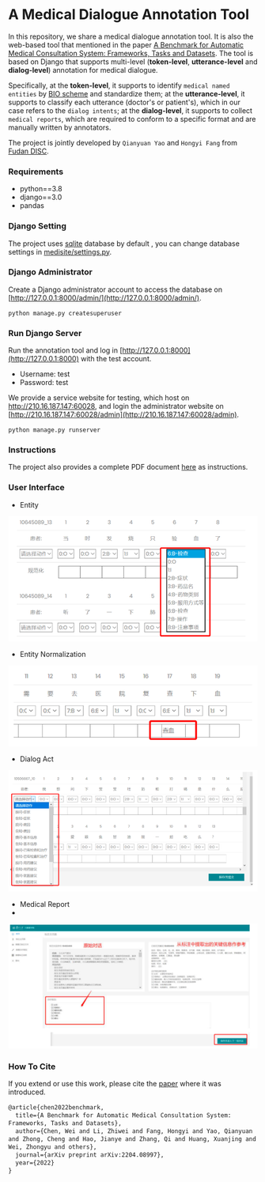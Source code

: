 # A Medical Dialogue Annotation Tool

In this repository, we share a medical dialogue annotation tool. It is also the web-based tool that mentioned in the paper [A Benchmark for Automatic Medical Consultation System: Frameworks, Tasks and Datasets](https://arxiv.org/abs/2204.08997). The tool is based on Django that supports multi-level (**token-level**, **utterance-level** and **dialog-level**) annotation for medical dialogue.

Specifically, at the **token-level**, it supports to identify `medical named entities` by [BIO scheme](https://en.wikipedia.org/wiki/Inside%E2%80%93outside%E2%80%93beginning_(tagging)) and standardize them; at the **utterance-level**, it supports to classify each utterance (doctor's or patient's), which in our case refers to the `dialog intents`; at the **dialog-level**, it supports to collect `medical reports`, which are required to conform to a specific format and are manually written by annotators.

The project is jointly developed by `Qianyuan Yao` and `Hongyi Fang` from [Fudan DISC](http://fudan-disc.com/).

### Requirements

- python==3.8
- django==3.0
- pandas

### Django Setting

The project uses [sqlite](https://www.sqlite.org/index.html) database by default , you can change database settings in [medisite/settings.py](medisite/settings.py). 

### Django Administrator

Create a Django administrator account to access the database on [http://127.0.0.1:8000/admin/](http://127.0.0.1:8000/admin/). 

```shell
python manage.py createsuperuser
```

### Run Django Server

Run the annotation tool and log in [http://127.0.0.1:8000](http://127.0.0.1:8000) with the test account. 

- Username: test
- Password: test

We provide a service website for testing, which host on http://210.16.187.147:60028, and login the administrator website on [http://210.16.187.147:60028/admin](http://210.16.187.147:60028/admin). 

```shell
python manage.py runserver
```

### Instructions

The project also provides a complete PDF document [here](login/static/files/标注规范.pdf) as instructions.

### User Interface

- Entity

![entity.png](shots/entity.png)

- Entity Normalization

![entity_norm.png](shots/entity_norm.png)

- Dialog Act

![intent.png](shots/intent.png)

- Medical Report
- 
![report.png](shots/report.png)

### How To Cite

If you extend or use this work, please cite the [paper](https://arxiv.org/abs/2204.08997) where it was introduced.

```text
@article{chen2022benchmark,
  title={A Benchmark for Automatic Medical Consultation System: Frameworks, Tasks and Datasets},
  author={Chen, Wei and Li, Zhiwei and Fang, Hongyi and Yao, Qianyuan and Zhong, Cheng and Hao, Jianye and Zhang, Qi and Huang, Xuanjing and Wei, Zhongyu and others},
  journal={arXiv preprint arXiv:2204.08997},
  year={2022}
}
```
